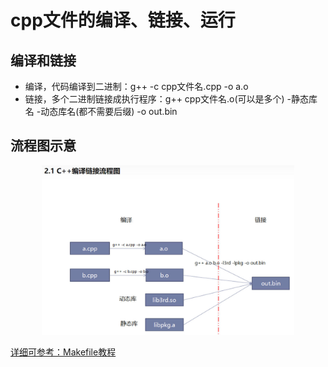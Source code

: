 # cpp文件的编译、链接、运行

## 编译和链接
- 编译，代码编译到二进制：g++ -c cpp文件名.cpp -o a.o
- 链接，多个二进制链接成执行程序：g++ cpp文件名.o(可以是多个) -静态库名 -动态库名(都不需要后缀) -o out.bin
  
## 流程图示意
<div align = center>
    <img src = 'files/compile_link.jpg' width = '80%'>
</div>

[详细可参考：Makefile教程](https://zhuanlan.zhihu.com/p/396448133#:~:text=2.%20C%2B%2B%E7%BC%96%E8%AF%91%E9%93%BE%E6%8E%A5%20/%20%E7%BC%96%E8%AF%91%E6%97%B6%E5%92%8C%E8%BF%90%E8%A1%8C%E6%97%B6)